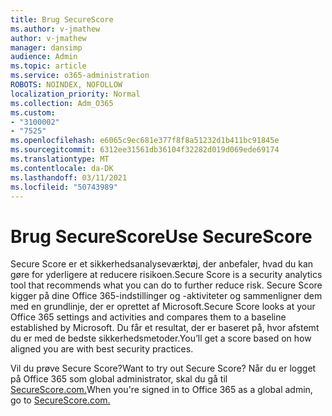 ```yaml
---
title: Brug SecureScore
ms.author: v-jmathew
author: v-jmathew
manager: dansimp
audience: Admin
ms.topic: article
ms.service: o365-administration
ROBOTS: NOINDEX, NOFOLLOW
localization_priority: Normal
ms.collection: Adm_O365
ms.custom:
- "3100002"
- "7525"
ms.openlocfilehash: e6065c9ec681e377f8f8a51232d1b411bc91845e
ms.sourcegitcommit: 6312ee31561db36104f32282d019d069ede69174
ms.translationtype: MT
ms.contentlocale: da-DK
ms.lasthandoff: 03/11/2021
ms.locfileid: "50743989"
---
```

# <a name="use-securescore"></a><span data-ttu-id="bebe4-102">Brug SecureScore</span><span class="sxs-lookup"><span data-stu-id="bebe4-102">Use SecureScore</span></span>

<span data-ttu-id="bebe4-103">Secure Score er et sikkerhedsanalyseværktøj, der anbefaler, hvad du kan gøre for yderligere at reducere risikoen.</span><span class="sxs-lookup"><span data-stu-id="bebe4-103">Secure Score is a security analytics tool that recommends what you can do to further reduce risk.</span></span> <span data-ttu-id="bebe4-104">Secure Score kigger på dine Office 365-indstillinger og -aktiviteter og sammenligner dem med en grundlinje, der er oprettet af Microsoft.</span><span class="sxs-lookup"><span data-stu-id="bebe4-104">Secure Score looks at your Office 365 settings and activities and compares them to a baseline established by Microsoft.</span></span> <span data-ttu-id="bebe4-105">Du får et resultat, der er baseret på, hvor afstemt du er med de bedste sikkerhedsmetoder.</span><span class="sxs-lookup"><span data-stu-id="bebe4-105">You’ll get a score based on how aligned you are with best security practices.</span></span>

<span data-ttu-id="bebe4-106">Vil du prøve Secure Score?</span><span class="sxs-lookup"><span data-stu-id="bebe4-106">Want to try out Secure Score?</span></span> <span data-ttu-id="bebe4-107">Når du er logget på Office 365 som global administrator, skal du gå til [SecureScore.com.](https://securescore.office.com/)</span><span class="sxs-lookup"><span data-stu-id="bebe4-107">When you're signed in to Office 365 as a global admin, go to [SecureScore.com.](https://securescore.office.com/)</span></span>
